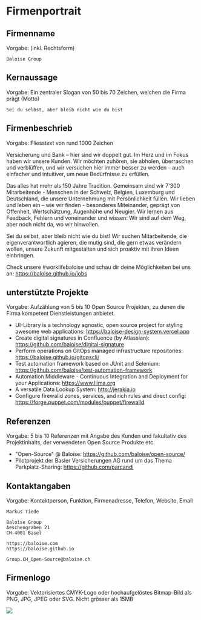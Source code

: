 # Firmenportrait

## Firmenname
Vorgabe: (inkl. Rechtsform)

```Baloise Group```

## Kernaussage
Vorgabe: Ein zentraler Slogan von 50 bis 70 Zeichen, welchen die Firma prägt (Motto)

``` Sei du selbst, aber bleib nicht wie du bist ```

## Firmenbeschrieb
Vorgabe: Fliesstext von rund 1000 Zeichen

Versicherung und Bank – hier sind wir doppelt gut. Im Herz und im Fokus haben wir unsere Kunden. Wir möchten zuhören, sie abholen, überraschen und verblüffen, und wir versuchen hier immer besser zu werden – auch einfacher und intuitiver, um neue Bedürfnisse zu erfüllen.

Das alles hat mehr als 150 Jahre Tradition. Gemeinsam sind wir 7'300 Mitarbeitende - Menschen in der Schweiz, Belgien, Luxemburg und Deutschland, die unsere Unternehmung mit Persönlichkeit füllen. Wir lieben und leben ein – wie wir finden - besonderes Miteinander, geprägt von Offenheit, Wertschätzung, Augenhöhe und Neugier. Wir lernen aus Feedback, Fehlern und voneinander und wissen: Wir sind auf dem Weg, aber noch nicht da, wo wir hinwollen.

Sei du selbst, aber bleib nicht wie du bist! Wir suchen Mitarbeitende, die eigenverantwortlich agieren, die mutig sind, die gern etwas verändern wollen, unsere Zukunft mitgestalten und sich proaktiv mit ihren Ideen einbringen.

Check unsere #worklifebaloise und schau dir deine Möglichkeiten bei uns an: https://baloise.github.io/jobs

## unterstützte Projekte
Vorgabe: Aufzählung von 5 bis 10 Open Source Projekten, zu denen die Firma kompetent Dienstleistungen anbietet.

 - UI-Library is a technology agnostic, open source project for styling awesome web applications: https://baloise-design-system.vercel.app
 - Create digital signatures in Confluence (by Atlassian): https://github.com/baloise/digital-signature
 - Perform operations on GitOps managed infrastructure repositories: https://baloise.github.io/gitopscli/
 - Test automation framework based on JUnit and Selenium: https://github.com/baloise/test-automation-framework
 - Automation Middleware - Continuous Integration and Deployment for your Applications: https://www.liima.org
 - A versatile Data Lookup System: http://jerakia.io
 - Configure firewalld zones, services, and rich rules and direct config: https://forge.puppet.com/modules/puppet/firewalld
 
## Referenzen
Vorgabe: 5 bis 10 Referenzen mit Angabe des Kunden und fakultativ des Projektinhalts, der verwendeten Open Source Produkte etc.

 - "Open-Source" @ Baloise: https://github.com/baloise/open-source/
 - Pilotprojekt der Basler Versicherungen AG rund um das Thema Parkplatz-Sharing: https://github.com/parcandi
 
## Kontaktangaben
Vorgabe: Kontaktperson, Funktion, Firmenadresse, Telefon, Website, Email

```
Markus Tiede

Baloise Group
Aeschengraben 21
CH-4001 Basel

https://baloise.com
https://baloise.github.io

Group.CH_Open-Source@baloise.ch
```

## Firmenlogo
Vorgabe: Vektorisiertes CMYK-Logo oder hochaufgelöstes Bitmap-Bild als PNG, JPG, JPEG oder SVG. Nicht grösser als 15MB

![](https://rawgit.com/baloise/baloise-bootstrap/gh-pages/assets/img/baloise-group-logo-blue.svg)
